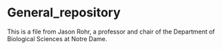 # General_repository

This is a file from Jason Rohr, a professor and chair of the Department of Biological Sciences at Notre Dame.
